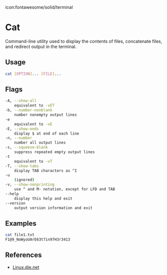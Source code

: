 icon:fontawesome/solid/terminal

# Cat

Command-line utility used to display the contents of files, concatenate files, and redirect output in the terminal.

## Usage

```bash
cat [OPTION]... [FILE]...
```

## Flags

```bash
-A, --show-all
    equivalent to -vET
-b, --number-nonblank
    number nonempty output lines
-e
    equivalent to -vE
-E, --show-ends
    display $ at end of each line
-n, --number
    number all output lines
-s, --squeeze-blank
    suppress repeated empty output lines
-t
    equivalent to -vT
-T, --show-tabs
    display TAB characters as ^I
-u
    (ignored)
-v, --show-nonprinting
    use ^ and M- notation, except for LFD and TAB
--help
    display this help and exit
--version
    output version information and exit
```

## Examples

```bash
cat file1.txt
F1@9_NoWyoUArE63t7in97H3r3413
```

## References

- [Linux.die.net](https://linux.die.net/man/1/cat)
